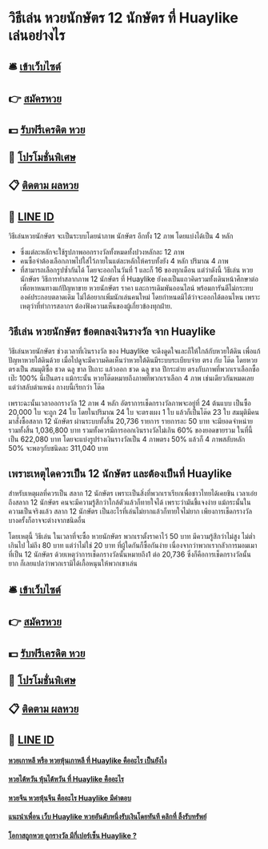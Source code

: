 # วิธีเล่น หวยนักษัตร 12 นักษัตร ที่ Huaylike เล่นอย่างไร

## 🛎 [เข้าเว็บไซต์](https://bit.ly/3QKTXwN)
## 👉 [สมัครหวย](https://bit.ly/3QKTXwN)
## 💵 [รับฟรีเครดิต หวย](https://bit.ly/3DNWIdZ)
## 👑 [โปรโมชั่นพิเศษ](https://bit.ly/3DNWIdZ)
## 📋 [ติดตาม ผลหวย](https://bit.ly/3DNWIdZ)
## 📱 [LINE ID](https://bit.ly/3DNWIdZ)

วิธีเล่นหวยนักษัตร จะเป็นระบบโดยนำภาพ นักษัตร อีกทั้ง 12 ภาพ โดยแบ่งได้เป็น 4 หลัก
- ซึ่งแต่ละหลักจะใช้รูปภาพออกรางวัลทั้งหมดทั้งปวงหลักละ 12 ภาพ
- คนซื้อจำต้องเลือกภาพไปใส่ไว้ภายในแต่ละหลักให้ครบทั้งยัง 4 หลัก ปริมาณ 4 ภาพ
- ที่สามารถเลือกรูปซ้ำกันได้ โดยจะออกในวันที่ 1 และก็ 16 ของทุกเดือน
แต่ว่าดังนี้ วิธีเล่น หวยนักษัตร วิธีการทำสลากภาพ 12 นักษัตร ที่ Huaylike ยังคงเป็นแถวคิดรวมทั้งเดินหน้าศึกษาต่อ เพื่อหาหนทางแก้ปัญหาขาย หวยนักษัตร ราคา และการเดิมพันออนไลน์ พร้อมการันตีไม่กระทบองค์ประกอบตลาดเดิม ไม่ได้อยากเพิ่มนักเล่นคนใหม่ โดยกำหนดมิได้ว่าจะออกได้ตอนไหน เพราะเหตุว่าที่ทำการสลากฯ ต้องฟังความเห็นของผู้เกี่ยวข้องทุกฝ่าย.

## วิธีเล่น หวยนักษัตร ข้อตกลงเงินรางวัล จาก Huaylike
วิธีเล่นหวยนักษัตร ช่วงเวลาที่เงินรางวัล ของ Huaylike จะดึงดูดใจและก็ให้ใกล้กับหวยใต้ดิน เพื่อแก้ปัญหาหวยใต้ดินด้วย เมื่อไปดูจะมีความคิดเห็นว่าหวยใต้ดินมีระบบระเบียบจ่าย ตรง กับ โต๊ด โดยหวยตรงเป็น สมมุติซื้อ ชวด ฉลู ขาล ปีเถาะ แล้วออก ชวด ฉลู ขาล ปีกระต่าย ตรงกับภาพที่พวกเราเลือกซื้อเป๊ะ 100% นี่เป็นตรง แม้กระนั้น หวยโต๊ดหมายถึงภาพที่พวกเราเลือก 4 ภาพ เช่นเดียวกันหมดเลย แต่ว่าสลับตำแหน่ง กางบนี้เรียกว่า โต๊ด

เพราะฉะนั้นเวลาออกรางวัล 12 ภาพ 4 หลัก อัตราการเช็ดกรางวัลภาพจะอยู่ที่ 24 ต้นแบบ เป็นซื้อ 20,000 ใบ จะถูก 24 ใบ โดยในปริมาณ 24 ใบ จะตรงเผง 1 ใบ แล้วก็เป็นโต๊ด 23 ใบ
สมมุติมีคนมาสั่งซื้อสลาก 12 นักษัตร ผ่านระบบทั้งสิ้น 20,736 รายการ รายการละ 50 บาท จะมียอดจำหน่ายรวมทั้งสิ้น 1,036,800 บาท รวมทั้งควรมีการออกเงินรางวัลไม่เกิน 60% ของยอดขายรวม ในที่นี้เป็น 622,080 บาท โดยจะแบ่งรูปร่างเงินรางวัลเป็น 4 ภาพตรง 50% แล้วก็ 4 ภาพสลับหลัก 50% จะพอๆกับชนิดละ 311,040 บาท

## เพราะเหตุไดควรเป็น 12 นักษัตร และต้องเป็นที่ Huaylike
สำหรับเหตุผลที่ควรเป็น สลาก 12 นักษัตร เพราะเป็นสิ่งที่พวกเราเรียกเพื่อชาวไทยได้เคยชิน เวลาเอ๋ยถึงสลาก 12 นักษัตร คนจะมีความรู้สึกว่าใกล้ตัวแล้วก็ทายใจได้ เพราะว่ามันชี้แจงง่าย แม้กระนั้นในความเป็นจริงแล้ว สลาก 12 นักษัตร เป็นอะไรที่เล่นไม่ยากแล้วก็ทายใจไม่ยาก เพียงการเช็ดกรางวัลบางครั้งก็อาจจะต่างจากชนิดอื่น

โดยเหตุนี้ วิธีเล่น ในเวลาที่จะซื้อ หวยนักษัตร พวกเราตั้งราคาไว้ 50 บาท มีความรู้สึกว่าไม่สูง ไม่ต่ำ เกินไป ไม่ถึง 80 บาท แต่ว่าไม่ใช่ 20 บาท ที่ผู้ใดกันก็ซื้อกันง่าย เนื่องจากว่าพวกเรากลัวการมอมเมา ที่เป็น 12 นักษัตร ด้วยเหตุว่าการเช็ดกรางวัลนั้นหมายถึง1 ต่อ 20,736 ซึ่งก็คือการเช็ดกรางวัลนั้นยาก ก็เลยแปลว่าพวกเรามิได้เกื้อหนุนให้พวกเขาเล่น

## 🛎 [เข้าเว็บไซต์](https://bit.ly/3QKTXwN)
## 👉 [สมัครหวย](https://bit.ly/3QKTXwN)
## 💵 [รับฟรีเครดิต หวย](https://bit.ly/3DNWIdZ)
## 👑 [โปรโมชั่นพิเศษ](https://bit.ly/3DNWIdZ)
## 📋 [ติดตาม ผลหวย](https://bit.ly/3DNWIdZ)
## 📱 [LINE ID](https://bit.ly/3DNWIdZ)

#### [หวยเกาหลี หรือ หวยหุ้นเกาหลี ที่ Huaylike คืออะไร เป็นยังไง](https://atom.io/themes/หวยเกาหลี%20หรือ%20หวยหุ้นเกาหลี%20ที่%20Huaylike%20คืออะไร%20เป็นยังไง)
#### [หวยไต้หวัน หุ้นไต้หวัน ที่ Huaylike คืออะไร](https://atom.io/themes/หวยไต้หวัน%20หุ้นไต้หวัน%20ที่%20Huaylike%20คืออะไร)
#### [หวยจีน หวยหุ้นจีน คืออะไร Huaylike มีคำตอบ](https://atom.io/themes/หวยจีน%20หวยหุ้นจีน%20คืออะไร%20Huaylike%20มีคำตอบ)
#### [แนะนำเพื่อน เว็บ Huaylike หวยอันดับหนึ่งรับเงินโดยทันที คลิกที่ ลิ้งรับทรัพย์](https://atom.io/themes/แนะนำเพื่อน%20เว็บ%20Huaylike%20หวยอันดับหนึ่งรับเงินโดยทันที%20คลิกที่%20ลิ้งรับทรัพย์)
#### [โอกาสถูกหวย ถูกรางวัล มีกี่เปอร์เซ็น Huaylike ?](https://atom.io/themes/โอกาสถูกหวย%20ถูกรางวัล%20มีกี่เปอร์เซ็น%20Huaylike%20?)